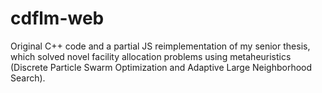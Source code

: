 # cdflm-web

Original C++ code and a partial JS reimplementation of my senior thesis, which solved novel facility allocation problems using metaheuristics (Discrete Particle Swarm Optimization and Adaptive Large Neighborhood Search).
